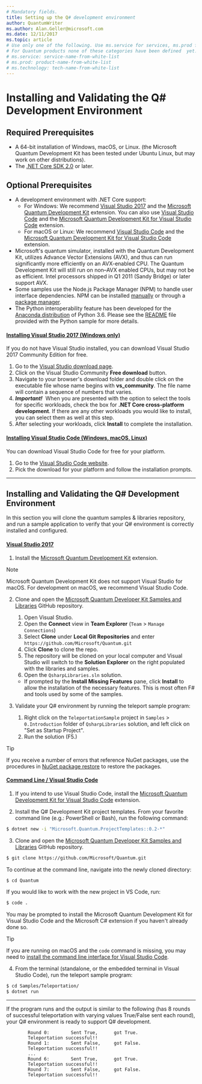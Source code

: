 ```yaml
---
# Mandatory fields.
title: Setting up the Q# development environment 
author: QuantumWriter
ms.author: Alan.Geller@microsoft.com 
ms.date: 12/11/2017
ms.topic: article
# Use only one of the following. Use ms.service for services, ms.prod for on-prem. Remove the # before the relevant field.
# For Quantum products none of these categories have been defined  yet.
# ms.service: service-name-from-white-list
# ms.prod: product-name-from-white-list
# ms.technology: tech-name-from-white-list
---
```


# Installing and Validating the Q# Development Environment

## Required Prerequisites

- A 64-bit installation of Windows, macOS, or Linux. (the Microsoft Quantum Development Kit has been tested under Ubuntu Linux, but may work on other distributions).
- The [.NET Core SDK 2.0](https://www.microsoft.com/net/learn/get-started) or later.


## Optional Prerequisites

- A development environment with .NET Core support:
    - For Windows: We recommend [Visual Studio 2017](https://www.visualstudio.com/) and the [Microsoft Quantum Development Kit](https://marketplace.visualstudio.com/items?itemName=quantum.DevKit) extension. You can also use [Visual Studio Code](https://code.visualstudio.com/) and the [Microsoft Quantum Development Kit for Visual Studio Code](https://marketplace.visualstudio.com/items?itemName=quantum.microsoft-quantum-development-kit-vscode) extension.
    - For macOS or Linux: We recommend [Visual Studio Code](https://code.visualstudio.com/) and the [Microsoft Quantum Development Kit for Visual Studio Code](https://marketplace.visualstudio.com/items?itemName=quantum.microsoft-quantum-development-kit-vscode) extension.
- Microsoft's quantum simulator, installed with the Quantum Development Kit, utilizes Advance Vector Extensions (AVX), and thus can run significantly more efficiently on an AVX-enabled CPU.
  The Quantum Development Kit will still run on non–AVX enabled CPUs, but may not be as efficient.
  Intel processors shipped in Q1 2011 (Sandy Bridge) or later support AVX.
- Some samples use the Node.js Package Manager (NPM) to handle user interface dependencies.
  NPM can be installed [manually](https://nodejs.org/en/download/current/) or through a [package manager](https://nodejs.org/en/download/package-manager/).
- The Python interoperability feature has been developed for the [Anaconda distribution](https://www.anaconda.com/download/) of Python 3.6.
  Please see the [README](https://github.com/Microsoft/Quantum/tree/master/Samples/PythonInterop/README.md) file provided with the Python sample for more details.

#### [Installing Visual Studio 2017 (Windows only)](#tab/tabid-vs2017)

If you do not have Visual Studio installed, you can download Visual Studio 2017 Community Edition for free.
1. Go to the [Visual Studio download page](https://www.visualstudio.com/downloads/).
1. Click on the Visual Studio Community **Free download** button.
2. Navigate to your browser's download folder and double click on the executable file whose name begins with **vs_community**. The file name will contain a sequence of numbers that varies.
3. _**Important!**_ &nbsp;When you are presented with the option to select the tools for specific workloads, check the box for **.NET Core cross-platform development**. If there are any other workloads you would like to install, you can select them as well at this step.
4. After selecting your workloads, click **Install** to complete the installation.

#### [Installing Visual Studio Code (Windows, macOS, Linux)](#tab/tabid-vscode)

You can download Visual Studio Code for free for your platform.
1. Go to the [Visual Studio Code website](https://code.visualstudio.com/).
1. Pick the download for your platform and follow the installation prompts.

****

## Installing and Validating the Q# Development Environment

In this section you will clone the quantum samples & libraries repository, and run a sample application to verify that your Q# environment is correctly installed and configured.

#### [Visual Studio 2017](#tab/tabid-vs2017)

1. Install the [Microsoft Quantum Development Kit](https://marketplace.visualstudio.com/items?itemName=quantum.DevKit) extension.

> [!NOTE]
> Microsoft Quantum Development Kit does not support Visual Studio for macOS. For development on macOS, we recommend Visual Studio Code.

2. Clone and open the [Microsoft Quantum Developer Kit Samples and Libraries](https://github.com/microsoft/quantum) GitHub repository.
    1. Open Visual Studio.
    2. Open the **Connect** view in **Team Explorer** (`Team` > `Manage Connections`)
    3. Select **Clone** under **Local Git Repositories** and enter `https://github.com/Microsoft/Quantum.git`
    4. Click **Clone** to clone the repo.
    5. The repository will be cloned on your local computer and Visual Studio will switch to the **Solution Explorer** on the right populated with the libraries and samples.
    6. Open the `QsharpLibraries.sln` solution.
      - If prompted by the **Install Missing Features** pane, click **Install** to allow the installation of the necessary features. This is most often F# and tools used by some of the samples.

3. Validate your Q# environment by running the teleport sample program:
   1. Right click on the `TeleportationSample` project in `Samples` > `0.Introduction` folder of `QsharpLibraries` solution, and left click on "Set as Startup Project".
   2. Run the solution (F5.)

> [!Tip]
> If you receive a number of errors that reference NuGet packages, use the procedures in [NuGet package restore](https://docs.microsoft.com/en-us/nuget/consume-packages/package-restore) to restore the packages.

#### [Command Line / Visual Studio Code](#tab/tabid-vscode)

1. If you intend to use Visual Studio Code, install the [Microsoft Quantum Development Kit for Visual Studio Code](https://marketplace.visualstudio.com/items?itemName=quantum.microsoft-quantum-development-kit-vscode) extension.

2. Install the Q# Development Kit project templates.
   From your favorite command line (e.g.: PowerShell or Bash), run the following command:
  ```bash
  $ dotnet new -i "Microsoft.Quantum.ProjectTemplates::0.2-*"
  ```

3. Clone and open the [Microsoft Quantum Developer Kit Samples and Libraries](https://github.com/microsoft/quantum) GitHub repository.
  ```bash
  $ git clone https://github.com/Microsoft/Quantum.git
  ```
  To continue at the command line, navigate into the newly cloned directory:
  ```bash
  $ cd Quantum
  ```
  If you would like to work with the new project in VS Code, run:
  ```bash
  $ code .
  ```
  You may be prompted to install the Microsoft Quantum Development Kit for Visual Studio Code and the Microsoft C# extension if you haven't already done so.

  > [!TIP]
  > If you are running on macOS and the `code` command is missing, you may need to [install the command line interface for Visual Studio Code](https://code.visualstudio.com/docs/editor/command-line).

4. From the terminal (standalone, or the embedded terminal in Visual Studio Code), run the teleport sample program:
  ```bash
  $ cd Samples/Teleportation/
  $ dotnet run
  ```
****

 If the program runs and the output is similar to the following (has 8 rounds of successful teleportation with varying values True/False sent each round), your Q# environment is ready to support Q# development.

  ```
          Round 0:        Sent True,      got True.
          Teleportation successful!!
          Round 1:        Sent False,     got False.
          Teleportation successful!!
          ...
          Round 6:        Sent True,      got True.
          Teleportation successful!!
          Round 7:        Sent False,     got False.
          Teleportation successful!!
  ```
